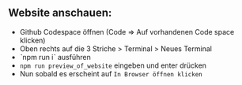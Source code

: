 ## Website anschauen:

* Github Codespace öffnen (Code => Auf vorhandenen Code space klicken)
* Oben rechts auf die 3 Striche > Terminal > Neues Terminal
* ˋnpm run iˋ ausführen
* `npm run preview_of_website` eingeben und enter drücken
* Nun sobald es erscheint auf `In Browser öffnen klicken` 
